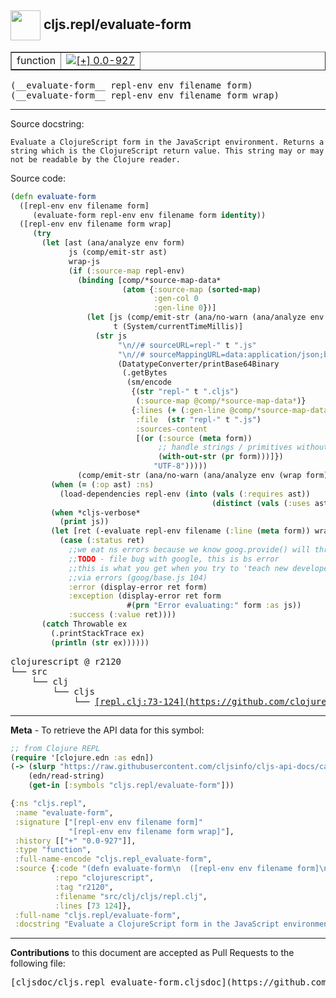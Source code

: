 ## <img width="48px" valign="middle" src="http://i.imgur.com/Hi20huC.png"> cljs.repl/evaluate-form

 <table border="1">
<tr>

<td>function</td>
<td><a href="https://github.com/cljsinfo/cljs-api-docs/tree/0.0-927"><img valign="middle" alt="[+] 0.0-927" src="https://img.shields.io/badge/+-0.0--927-lightgrey.svg"></a> </td>
</tr>
</table>

 <samp>
(__evaluate-form__ repl-env env filename form)<br>
</samp>
 <samp>
(__evaluate-form__ repl-env env filename form wrap)<br>
</samp>

---




Source docstring:

```
Evaluate a ClojureScript form in the JavaScript environment. Returns a
string which is the ClojureScript return value. This string may or may
not be readable by the Clojure reader.
```

Source code:

```clj
(defn evaluate-form
  ([repl-env env filename form]
     (evaluate-form repl-env env filename form identity))
  ([repl-env env filename form wrap]
     (try
       (let [ast (ana/analyze env form)
             js (comp/emit-str ast)
             wrap-js
             (if (:source-map repl-env)
               (binding [comp/*source-map-data*
                         (atom {:source-map (sorted-map)
                                :gen-col 0
                                :gen-line 0})]
                 (let [js (comp/emit-str (ana/no-warn (ana/analyze env (wrap form))))
                       t (System/currentTimeMillis)]
                   (str js
                        "\n//# sourceURL=repl-" t ".js"
                        "\n//# sourceMappingURL=data:application/json;base64,"
                        (DatatypeConverter/printBase64Binary
                         (.getBytes
                          (sm/encode
                           {(str "repl-" t ".cljs")
                            (:source-map @comp/*source-map-data*)}
                           {:lines (+ (:gen-line @comp/*source-map-data*) 3)
                            :file  (str "repl-" t ".js")
                            :sources-content
                            [(or (:source (meta form))
                                 ;; handle strings / primitives without metadata
                                 (with-out-str (pr form)))]})
                                "UTF-8")))))
               (comp/emit-str (ana/no-warn (ana/analyze env (wrap form)))))]
         (when (= (:op ast) :ns)
           (load-dependencies repl-env (into (vals (:requires ast))
                                             (distinct (vals (:uses ast))))))
         (when *cljs-verbose*
           (print js))
         (let [ret (-evaluate repl-env filename (:line (meta form)) wrap-js)]
           (case (:status ret)
             ;;we eat ns errors because we know goog.provide() will throw when reloaded
             ;;TODO - file bug with google, this is bs error
             ;;this is what you get when you try to 'teach new developers'
             ;;via errors (goog/base.js 104)
             :error (display-error ret form)
             :exception (display-error ret form
                          #(prn "Error evaluating:" form :as js))
             :success (:value ret))))
       (catch Throwable ex
         (.printStackTrace ex)
         (println (str ex))))))
```

 <pre>
clojurescript @ r2120
└── src
    └── clj
        └── cljs
            └── <ins>[repl.clj:73-124](https://github.com/clojure/clojurescript/blob/r2120/src/clj/cljs/repl.clj#L73-L124)</ins>
</pre>


---

__Meta__ - To retrieve the API data for this symbol:

```clj
;; from Clojure REPL
(require '[clojure.edn :as edn])
(-> (slurp "https://raw.githubusercontent.com/cljsinfo/cljs-api-docs/catalog/cljs-api.edn")
    (edn/read-string)
    (get-in [:symbols "cljs.repl/evaluate-form"]))
```

```clj
{:ns "cljs.repl",
 :name "evaluate-form",
 :signature ["[repl-env env filename form]"
             "[repl-env env filename form wrap]"],
 :history [["+" "0.0-927"]],
 :type "function",
 :full-name-encode "cljs.repl_evaluate-form",
 :source {:code "(defn evaluate-form\n  ([repl-env env filename form]\n     (evaluate-form repl-env env filename form identity))\n  ([repl-env env filename form wrap]\n     (try\n       (let [ast (ana/analyze env form)\n             js (comp/emit-str ast)\n             wrap-js\n             (if (:source-map repl-env)\n               (binding [comp/*source-map-data*\n                         (atom {:source-map (sorted-map)\n                                :gen-col 0\n                                :gen-line 0})]\n                 (let [js (comp/emit-str (ana/no-warn (ana/analyze env (wrap form))))\n                       t (System/currentTimeMillis)]\n                   (str js\n                        \"\\n//# sourceURL=repl-\" t \".js\"\n                        \"\\n//# sourceMappingURL=data:application/json;base64,\"\n                        (DatatypeConverter/printBase64Binary\n                         (.getBytes\n                          (sm/encode\n                           {(str \"repl-\" t \".cljs\")\n                            (:source-map @comp/*source-map-data*)}\n                           {:lines (+ (:gen-line @comp/*source-map-data*) 3)\n                            :file  (str \"repl-\" t \".js\")\n                            :sources-content\n                            [(or (:source (meta form))\n                                 ;; handle strings / primitives without metadata\n                                 (with-out-str (pr form)))]})\n                                \"UTF-8\")))))\n               (comp/emit-str (ana/no-warn (ana/analyze env (wrap form)))))]\n         (when (= (:op ast) :ns)\n           (load-dependencies repl-env (into (vals (:requires ast))\n                                             (distinct (vals (:uses ast))))))\n         (when *cljs-verbose*\n           (print js))\n         (let [ret (-evaluate repl-env filename (:line (meta form)) wrap-js)]\n           (case (:status ret)\n             ;;we eat ns errors because we know goog.provide() will throw when reloaded\n             ;;TODO - file bug with google, this is bs error\n             ;;this is what you get when you try to 'teach new developers'\n             ;;via errors (goog/base.js 104)\n             :error (display-error ret form)\n             :exception (display-error ret form\n                          #(prn \"Error evaluating:\" form :as js))\n             :success (:value ret))))\n       (catch Throwable ex\n         (.printStackTrace ex)\n         (println (str ex))))))",
          :repo "clojurescript",
          :tag "r2120",
          :filename "src/clj/cljs/repl.clj",
          :lines [73 124]},
 :full-name "cljs.repl/evaluate-form",
 :docstring "Evaluate a ClojureScript form in the JavaScript environment. Returns a\nstring which is the ClojureScript return value. This string may or may\nnot be readable by the Clojure reader."}

```

---

__Contributions__ to this document are accepted as Pull Requests to the following file:

 <pre>
[cljsdoc/cljs.repl_evaluate-form.cljsdoc](https://github.com/cljsinfo/cljs-api-docs/blob/master/cljsdoc/cljs.repl_evaluate-form.cljsdoc)
</pre>

